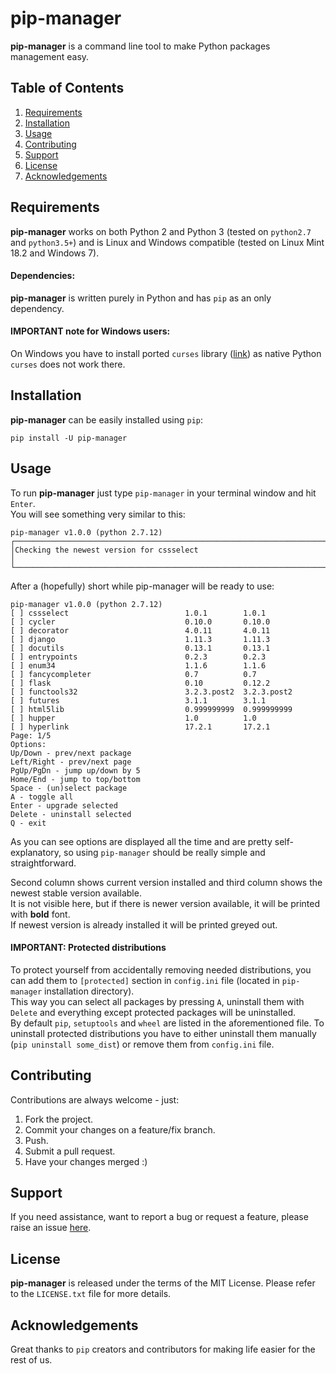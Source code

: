 # pip-manager

**pip-manager** is a command line tool to make Python packages management easy.

## Table of Contents
1. [Requirements](#requirements)
2. [Installation](#installation)
3. [Usage](#usage)
4. [Contributing](#contributing)
5. [Support](#support)
6. [License](#license)
7. [Acknowledgements](#acknowledgements)

## Requirements
**pip-manager** works on both Python 2 and Python 3 (tested on `python2.7` and `python3.5+`) and is Linux and Windows compatible (tested on Linux Mint 18.2 and Windows 7). 

#### Dependencies:
**pip-manager** is written purely in Python and has `pip` as an only dependency.  

#### IMPORTANT note for Windows users:
On Windows you have to install ported `curses` library ([link](http://www.lfd.uci.edu/~gohlke/pythonlibs/#curses)) as native Python `curses` does not work there.

## Installation
**pip-manager** can be easily installed using `pip`:
```
pip install -U pip-manager
```

## Usage
To run **pip-manager** just type `pip-manager` in your terminal window and hit `Enter`.  
You will see something very similar to this:
```
pip-manager v1.0.0 (python 2.7.12)
┌─────────────────────────────────────────────────────────────────────────────┐
│Checking the newest version for cssselect                                    │
└─────────────────────────────────────────────────────────────────────────────┘
```
After a (hopefully) short while pip-manager will be ready to use:  
```
pip-manager v1.0.0 (python 2.7.12)
[ ] cssselect                          1.0.1        1.0.1
[ ] cycler                             0.10.0       0.10.0
[ ] decorator                          4.0.11       4.0.11
[ ] django                             1.11.3       1.11.3
[ ] docutils                           0.13.1       0.13.1
[ ] entrypoints                        0.2.3        0.2.3
[ ] enum34                             1.1.6        1.1.6
[ ] fancycompleter                     0.7          0.7
[ ] flask                              0.10         0.12.2
[ ] functools32                        3.2.3.post2  3.2.3.post2
[ ] futures                            3.1.1        3.1.1
[ ] html5lib                           0.999999999  0.999999999
[ ] hupper                             1.0          1.0
[ ] hyperlink                          17.2.1       17.2.1
Page: 1/5
Options:
Up/Down - prev/next package
Left/Right - prev/next page
PgUp/PgDn - jump up/down by 5
Home/End - jump to top/bottom
Space - (un)select package
A - toggle all
Enter - upgrade selected
Delete - uninstall selected
Q - exit
```
As you can see options are displayed all the time and are pretty self-explanatory, so using `pip-manager` should be really simple and straightforward.

Second column shows current version installed and third column shows the newest stable version available.  
It is not visible here, but if there is newer version available, it will be printed with **bold** font.  
If newest version is already installed it will be printed greyed out.

#### IMPORTANT: Protected distributions
To protect yourself from accidentally removing needed distributions, you can add them to `[protected]` section in `config.ini` file (located in `pip-manager` installation directory).  
This way you can select all packages by pressing `A`, uninstall them with `Delete` and everything except protected packages will be uninstalled.  
By default `pip`, `setuptools` and `wheel` are listed in the aforementioned file. To uninstall protected distributions you have to either uninstall them manually (`pip uninstall some_dist`) or remove them from `config.ini` file.

 
## Contributing
Contributions are always welcome - just:  
1. Fork the project.  
2. Commit your changes on a feature/fix branch.  
3. Push.  
4. Submit a pull request.  
5. Have your changes merged :)  

## Support
If you need assistance, want to report a bug or request a feature, please raise an issue [here](https://github.com/kchomski/pip-manager/issues).

## License
**pip-manager** is released under the terms of the MIT License. Please refer to the `LICENSE.txt` file for more details.

## Acknowledgements
Great thanks to `pip` creators and contributors for making life easier for the rest of us. 
